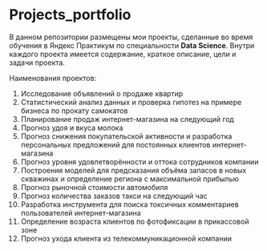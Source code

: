 # Projects_portfolio
В данном репозитории размещены мои проекты, сделанные во время обучения в Яндекс Практикум по специальности **Data Science**.
Внутри каждого проекта имеется содержание, краткое описание, цели и задачи проекта.

Наименования проектов:
1. Исследование объявлений о продаже квартир
2. Статистический анализ данных и проверка гипотез на примере бизнеса по прокату самокатов
3. Планирование продаж интернет-магазина на следующий год
4. Прогноз удоя и вкуса молока
5. Прогноз снижения покупательской активности и разработка персональных предложений для постоянных клиентов интернет-магазина
6. Прогноз уровня удовлетворённости и оттока сотрудников компании
7. Построения моделей для предсказания объёма запасов в новых скважинах и определение региона с максимальной прибылью
8. Прогноз рыночной стоимости автомобиля
9. Прогноз количества заказов такси на следующий час
10. Разработка инструмента для поиска токсичных комментариев пользователей интернет-магазина
11. Определение возраста клиентов по фотофиксации в прикассовой зоне
12. Прогноз ухода клиента из телекоммуникационной компании
